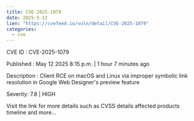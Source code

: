 ```yaml
---
title: CVE-2025-1079
date: 2025-5-12
lien: "https://cvefeed.io/vuln/detail/CVE-2025-1079"
categories:
  - cve
---
```


CVE ID : CVE-2025-1079

Published :  May 12
2025
8:15 p.m. | 1 hour
7 minutes ago

Description : Client RCE on macOS and Linux via improper symbolic link resolution in Google Web Designer's preview feature

Severity: 7.8 | HIGH

Visit the link for more details
such as CVSS details
affected products
timeline
and more...
